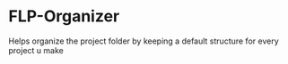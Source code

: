 # FLP-Organizer
Helps organize the project folder by keeping a default structure for every project u make
